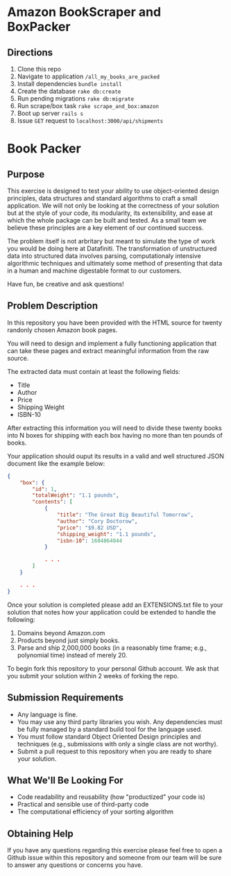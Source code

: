 # Amazon BookScraper and BoxPacker

## Directions

1. Clone this repo
2. Navigate to application `/all_my_books_are_packed`
2. Install dependencies `bundle install`
3. Create the database `rake db:create`
4. Run pending migrations `rake db:migrate`
5. Run scrape/box task `rake scrape_and_box:amazon`
6. Boot up server `rails s`
7. Issue `GET` request to `localhost:3000/api/shipments`

# Book Packer

## Purpose

This exercise is designed to test your ability to use object-oriented design principles, data structures and standard algorithms to craft a small application.  We will not only be looking at the correctness of your solution but at the style of your code, its modularity, its extensibility, and ease at which the whole package can be built and tested.  As a small team we believe these principles are a key element of our continued success.

The problem itself is not arbritary but meant to simulate the type of work you would be doing here at Datafiniti. The transformation of unstructured data into structured data involves parsing, computationaly intensive algorithmic techniques and ultimately some method of presenting that data in a human and machine digestable format to our customers.

Have fun, be creative and ask questions!

## Problem Description

In this repository you have been provided with the HTML source for twenty randonly chosen Amazon book pages.

You will need to design and implement a fully functioning application that can take these pages and extract meaningful information from the raw source.

The extracted data must contain at least the following fields:

* Title
* Author
* Price
* Shipping Weight
* ISBN-10

After extracting this information you will need to divide these twenty books into N boxes for shipping with each box having no more than ten pounds of books.

Your application should ouput its results in a valid and well structured JSON document like the example below:

```json
{
    "box": {
        "id": 1,
        "totalWeight": "1.1 pounds",
        "contents": [
            {
                "title": "The Great Big Beautiful Tomorrow",
                "author": "Cory Doctorow",
                "price": "$9.82 USD",
                "shipping_weight": "1.1 pounds",
                "isbn-10": 1604864044
            }

            . . .
        ]
    }

    . . .
}
```
Once your solution is completed please add an EXTENSIONS.txt file to your solution that notes how your application could be extended to handle the following:

1. Domains beyond Amazon.com
2. Products beyond just simply books.
3. Parse and ship 2,000,000 books (in a reasonably time frame; e.g., polynomial time) instead of merely 20.

To begin fork this repository to your personal Github account. We ask that you submit your solution within 2 weeks of forking the repo.

## Submission Requirements

* Any language is fine.
* You may use any third party libraries you wish. Any dependencies must be fully managed by a standard build tool for the language used.
* You must follow standard Object Oriented Design principles and techniques (e.g., submissions with only a single class are not worthy).
* Submit a pull request to this repository when you are ready to share your solution.

## What We'll Be Looking For

* Code readability and reusability (how "productized" your code is)
* Practical and sensible use of third-party code
* The computational efficiency of your sorting algorithm

## Obtaining Help

If you have any questions regarding this exercise please feel free to open a Github issue within this repository and someone from our team will be sure to answer any questions or concerns you have.
